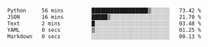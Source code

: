 <!--START_SECTION:waka-->

```txt
Python     56 mins         ██████████████████▒░░░░░░   73.42 %
JSON       16 mins         █████▒░░░░░░░░░░░░░░░░░░░   21.70 %
Text       2 mins          █░░░░░░░░░░░░░░░░░░░░░░░░   03.48 %
YAML       0 secs          ▒░░░░░░░░░░░░░░░░░░░░░░░░   01.25 %
Markdown   0 secs          ░░░░░░░░░░░░░░░░░░░░░░░░░   00.13 %
```

<!--END_SECTION:waka-->
